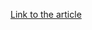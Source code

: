 [Link to the article](https://domaintools.com/resources/blog/american-rescue-plan-act-lures-in-the-wild)
